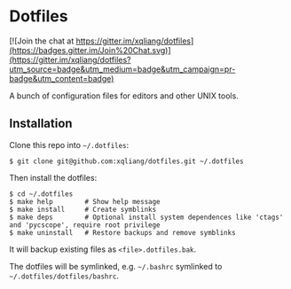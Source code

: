 Dotfiles
========

[![Join the chat at https://gitter.im/xqliang/dotfiles](https://badges.gitter.im/Join%20Chat.svg)](https://gitter.im/xqliang/dotfiles?utm_source=badge&utm_medium=badge&utm_campaign=pr-badge&utm_content=badge)

A bunch of configuration files for editors and other UNIX tools.

Installation
------------

Clone this repo into `~/.dotfiles`:

    $ git clone git@github.com:xqliang/dotfiles.git ~/.dotfiles

Then install the dotfiles:

    $ cd ~/.dotfiles
    $ make help        # Show help message
    $ make install     # Create symblinks
    $ make deps        # Optional install system dependences like 'ctags' and 'pycscope', require root privilege
    $ make uninstall   # Restore backups and remove symblinks

It will backup existing files as `<file>.dotfiles.bak`.

The dotfiles will be symlinked, e.g. `~/.bashrc` symlinked to `~/.dotfiles/dotfiles/bashrc`.
